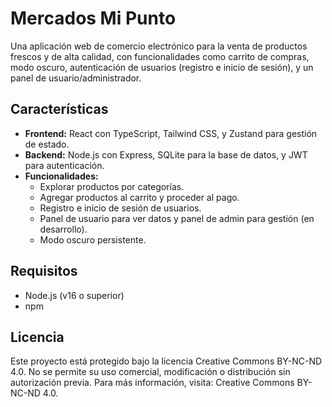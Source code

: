 # Mercados Mi Punto

Una aplicación web de comercio electrónico para la venta de productos frescos y de alta calidad, con funcionalidades como carrito de compras, modo oscuro, autenticación de usuarios (registro e inicio de sesión), y un panel de usuario/administrador.

## Características
- **Frontend:** React con TypeScript, Tailwind CSS, y Zustand para gestión de estado.
- **Backend:** Node.js con Express, SQLite para la base de datos, y JWT para autenticación.
- **Funcionalidades:**
  - Explorar productos por categorías.
  - Agregar productos al carrito y proceder al pago.
  - Registro e inicio de sesión de usuarios.
  - Panel de usuario para ver datos y panel de admin para gestión (en desarrollo).
  - Modo oscuro persistente.

## Requisitos
- Node.js (v16 o superior)
- npm

## Licencia
Este proyecto está protegido bajo la licencia Creative Commons BY-NC-ND 4.0.
No se permite su uso comercial, modificación o distribución sin autorización previa.
Para más información, visita: Creative Commons BY-NC-ND 4.0.
